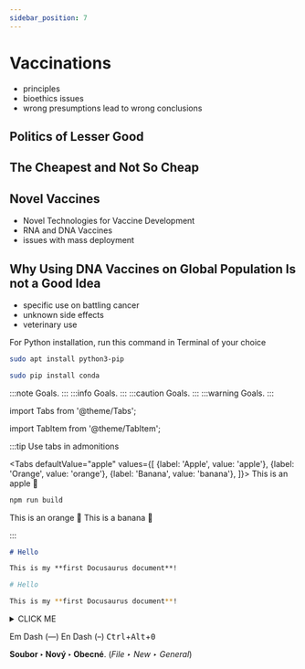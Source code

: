 ```yaml
---
sidebar_position: 7
---
```


# Vaccinations
- principles
- bioethics issues
- wrong presumptions lead to wrong conclusions
## Politics of Lesser Good
## The Cheapest and Not So Cheap
## Novel Vaccines
- Novel Technologies for Vaccine Development
- RNA and DNA Vaccines
- issues with mass deployment
## Why Using DNA Vaccines on Global Population Is not a Good Idea
- specific use on battling cancer
- unknown side effects
- veterinary use

For Python installation, run this command in Terminal of your choice

```bash
sudo apt install python3-pip
```

```bash
sudo pip install conda
```

:::note
Goals.
:::
:::info
Goals.
:::
:::caution
Goals.
:::
:::warning
Goals.
:::

import Tabs from '@theme/Tabs';

import TabItem from '@theme/TabItem';

:::tip Use tabs in admonitions

<Tabs
  defaultValue="apple"
  values={[
    {label: 'Apple', value: 'apple'},
    {label: 'Orange', value: 'orange'},
    {label: 'Banana', value: 'banana'},
  ]}>
  <TabItem value="apple">This is an apple 🍎

  ```bash
  npm run build
  ```
  </TabItem>
  <TabItem value="orange">This is an orange 🍊</TabItem>
  <TabItem value="banana">This is a banana 🍌</TabItem>
</Tabs>

:::

```md title="docs/hello.md"
# Hello

This is my **first Docusaurus document**!
```

```bash
# Hello

This is my **first Docusaurus document**!
```

<details><summary>CLICK ME</summary>
<p>

#### yes, even hidden code blocks!
chaptertest

```python
print("hello world!")
```

</p>
</details>

Em Dash (—) En Dash (–)
<kbd>Ctrl</kbd>+<kbd>Alt</kbd>+<kbd>0</kbd>

**Soubor ‣ Nový ‣ Obecné**. (*File ‣ New ‣ General*)
